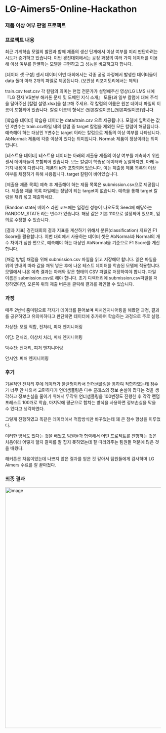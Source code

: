# LG-Aimers5-Online-Hackathon

### **제품 이상 여부 판별 프로젝트**

### 프로젝트 내용
최근 기계학습 모델의 발전과 함께 제품의 생산 단계에서 이상 여부를 미리 판단하려는 시도가 증가하고 있습니다. 이번 경진대회에서는 공정 과정의 여러 가지 데이터를 이용해 이상 여부를 판별하는 모델을 구현하고 그 성능을 비교하고자 합니다.

[데이터 셋 구성]
센서 데이터 이번 대회에서는 각종 공정 과정에서 발생한 데이터들이 data 폴더 아래 2개의 파일로 제공됩니다. (보안상 리포지토리에서는 제외)

train.csv test.csv 각 칼럼의 의미는 현업 전문가가 설명해주신 영상(LG LMS 내에 『LG 전자 VS본부 해커톤 문제 및 도메인 지식 소개』 모듈)과 일부 칼럼에 대해 주석을 달아주신 [칼럼 설명.xlsx]을 참고해 주세요. 각 칼럼의 이름은 원본 데이터 파일의 이름이 포함되어 있습니다. 칼럼 이름의 형식은 (원본칼럼이름)_(원본파일이름)입니다.

[학습용 데이터]
학습용 데이터는 data/train.csv 으로 제공됩니다. 모델에 입력하는 값인 X변수는 train.csv파일 내의 칼럼 중 target 칼럼을 제외한 모든 칼럼이 해당됩니다. 예측해야 하는 대상인 Y변수는 target 이라는 칼럼으로 제품의 이상 여부를 나타냅니다. AbNormal: 제품에 각종 이상이 있다는 의미입니다. Normal: 제품이 정상이라는 의미입니다.

[테스트용 데이터]
테스트용 데이터는 아래의 제출용 제품의 이상 여부를 예측하기 위한 센서 데이터들이 포함되어 있습니다. 모든 칼럼이 학습용 데이터와 동일하지만, 아래 두 가지 내용이 다릅니다. 제품의 id가 포함되어 있습니다. 이는 제출용 제품 목록의 이상 여부를 채점하기 위해 사용됩니다. target 칼럼이 비어있습니다.

[제출용 제품 목록]
예측 후 제출해야 하는 제품 목록은 submission.csv으로 제공됩니다. 제출용 제품 목록 파일에는 정답이 되는 target이 없습니다. 예측을 통해 target 칼럼을 채워 넣고 제출하세요.

[Random state]
베이스 라인 코드에는 일정한 성능이 나오도록 Seed에 해당하는 RANDOM_STATE 라는 변수가 있습니다. 해당 값은 기본 110으로 설정되어 있으며, 임의로 수정할 수 있습니다.

[결과 지표]
경진대회의 결과 지표를 계산하기 위해서 분류(classification) 지표인 F1 Score를 활용합니다. 이번 대회에서 사용하는 데이터 셋은 AbNormal과 Normal의 개수 차이가 심한 편으로, 예측해야 하는 대상인 AbNormal을 기준으로 F1 Score를 계산합니다.

[채점 방법]
채점을 위해 submission.csv 파일을 읽고 저장해야 합니다. 읽은 파일을 위의 안내의 따라 값을 채워 넣은 후에 나온 테스트 데이터를 학습된 모델에 적용합니다. 모델에서 나온 예측 결과는 아래와 같은 형태의 CSV 파일로 저장하여야 합니다. 파일 이름은 submission.csv로 해야 합니다. 초기 디렉터리에 submission.csv파일을 저장하였다면, 오른쪽 위의 제출 버튼을 클릭해 결과를 확인할 수 있습니다.

### 과정
매주 2번씩 줌미팅으로 각자가 데이터를 뜯어보며 피처엔지니어링을 해봤던 과정, 결과를 공유하였고 유의미하다고 판단하면 데이터에 추가하여 학습하는 과정으로 주로 실행.

차상진: 모델 적합, 전처리, 피처 엔지니어링

이담: 전처리, 이상치 처리, 피처 엔지니어링

박수진: 전처리, 피처 엔지니어링

안시연: 피처 엔지니어링

### 후기
기본적인 전처리 후에 데이터가 불균형이라서 언더샘플링을 통하여 적합하였는데 점수가 너무 안 나와서 고민하다가 언더샘플링은 다수 클래스의 정보 손실이 많다는 것을 생각하고 정보손실을 줄이기 위해서 무작위 언더샘플링을 100번정도 진행한 후 각각 랜덤포레스트 100개로 학습, 마지막에 평균으로 합치는 방식을 사용하면 정보손실을 막을 수 있다고 생각하였다.

그렇게 진행하였고 똑같은 데이터에서 적합방식만 바꾸었는데 꽤 큰 점수 향상을 이루었다. 

이러한 방식도 있다는 것을 배웠고 팀원들과 협력해서 어떤 프로젝트를 진행하는 것은 처음이라 어떻게 할지 갈피를 잘 잡지 못하였는데 잘 따라와주는 팀원들 덕분에 많은 것을 배웠다.

해커톤은 처음이었는데 나쁘지 않은 결과를 얻은 것 같아서 팀원들에게 감사하며 LG Aimers 수료를 잘 끝마쳤다.

### 최종 결과
<img width="779" alt="image" src="https://github.com/user-attachments/assets/a9bb46ef-301d-4304-a455-00e5c8061cd1">

